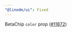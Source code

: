 ```yaml
---
"@linode/ui": Fixed
---
```


BetaChip `color` prop ([#11872](https://github.com/linode/manager/pull/11872))

